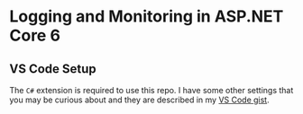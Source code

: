 # Logging and Monitoring in ASP.NET Core 6

## VS Code Setup

The `C#` extension is required to use this repo.  I have some other settings that you may be curious about
and they are described in my [VS Code gist](https://gist.github.com/dahlsailrunner/1765b807940e29951ea6bdfb36cd85dd).
